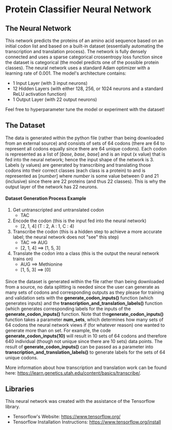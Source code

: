 # Protein Classifier Neural Network
## The Neural Network
This network predicts the proteins of an amino acid sequence based on an initial codon list and based on a built-in dataset (essentially automating the transcription and translation process). The network is fully densely connected and uses a sparse categorical crossentropy loss function since the dataset is categorical (the model predicts one of the possible protein classes). The neural network uses a standard Adam optimizer with a learning rate of 0.001. The model's architecture contains:
- 1 Input Layer (with 3 input neurons)
- 12 Hidden Layers (with either 128, 256, or 1024 neurons and a standard ReLU activation function)
- 1 Output Layer (with 22 output neurons)

Feel free to hyperparameter tune the model or experiment with the dataset!

## The Dataset
The data is generated within the python file (rather than being downloaded from an external source) and consists of sets of 64 codons (there are 64 to represent all codons equally since there are 64 unique codons). Each codon is represented as a list of [*base*, *base*, *base*] and is an input (x value) that is fed into the neural network; hence the input shape of the network is 3. Labels (y values) are generated by transcribing and translating those codons into their correct classes (each class is a protein) to and is represented as [*number*] where *number* is some value between 0 and 21 (inclusive) since there are 22 proteins (and thus 22 classes). This is why the output layer of the network has 22 neurons.

#### Dataset Generation Process Example 
1. Get untranscripted and untranslated codon
      - TAC
2. Encode the codon (this is the input fed into the neural network)
      -  [2, 1, 4] (T : 2, A : 1, C : 4)
3. Transcribe the codon (this is a hidden step to achieve a more accurate label; the neural network does not "see" this step)
      - TAC ==> AUG
      - [2, 1, 4] ==> [1, 5, 3]
4. Translate the codon into a class (this is the output the neural network trains on)
      - AUG ==> Methionine
      - [1, 5, 3] ==> [0] 
####
Since the dataset is generated within the file rather than being downloaded from a source, no data splitting is needed since the user can generate as many sets of codons and corresponding outputs as they please for training and validation sets with the **generate_codon_inputs()** function (which generates inputs) and the **transcription_and_translation_labels()** function (which generates corresponding labels for the inputs of the **generate_codon_inputs()** function. Note that the**generate_codon_inputs()** function takes a parameter **num_sets**, which determines how many sets of 64 codons the neural network views if (for whatever reason) one wanted to generate more than on set. For example, the code **generate_codon_inputs(10)** will result in 10 sets of 64 codons and therefore 640 individual (though not unique since there are 10 sets) data points. The result of **generate_codon_inputs()** can be passed as a parameter into **transcription_and_translation_labels()** to generate labels for the sets of 64 unique codons.

More information about how transcription and translation work can be found here: https://learn.genetics.utah.edu/content/basics/transcribe/.

## Libraries
This neural network was created with the assistance of the Tensorflow library.
- Tensorflow's Website: https://www.tensorflow.org/
- Tensorflow Installation Instructions: https://www.tensorflow.org/install
